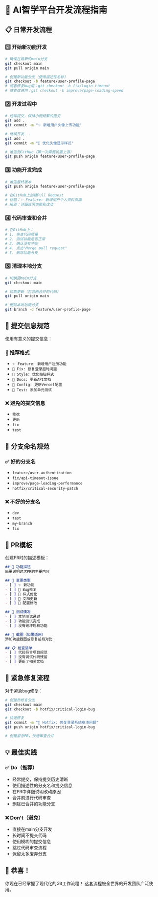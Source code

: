 # 🚀 AI智学平台开发流程指南

## 📋 日常开发流程

### 1️⃣ 开始新功能开发
```bash
# 确保在最新的main分支
git checkout main
git pull origin main

# 创建新功能分支（使用描述性名称）
git checkout -b feature/user-profile-page
# 或者修复bug用：git checkout -b fix/login-timeout
# 或者改进用：git checkout -b improve/page-loading-speed
```

### 2️⃣ 开发过程中
```bash
# 经常提交，保持小而频繁的提交
git add .
git commit -m "✨ 新增用户头像上传功能"

# 继续开发...
git add .  
git commit -m "🎨 优化头像显示样式"

# 推送到GitHub（第一次需要设置上游）
git push origin feature/user-profile-page
```

### 3️⃣ 功能开发完成
```bash
# 推送最终版本
git push origin feature/user-profile-page

# 在GitHub上创建Pull Request
# 标题：✨ Feature: 新增用户个人资料页面
# 描述：详细说明功能和改动
```

### 4️⃣ 代码审查和合并
```bash
# 在GitHub上：
# 1. 审查代码质量
# 2. 测试功能是否正常
# 3. 确认没有冲突
# 4. 点击"Merge pull request"
# 5. 删除功能分支
```

### 5️⃣ 清理本地分支
```bash
# 切换回main分支
git checkout main

# 拉取更新（包含刚合并的代码）
git pull origin main

# 删除本地功能分支
git branch -d feature/user-profile-page
```

## 📝 提交信息规范

使用有意义的提交信息：

### 🎯 推荐格式
- `✨ Feature: 新增用户注册功能`
- `🐛 Fix: 修复登录超时问题`  
- `🎨 Style: 优化按钮样式`
- `📝 Docs: 更新API文档`
- `🔧 Config: 更新Vercel配置`
- `🧪 Test: 添加单元测试`

### ❌ 避免的提交信息
- `修改`
- `更新`
- `fix`
- `test`

## 🌟 分支命名规范

### ✅ 好的分支名
- `feature/user-authentication`
- `fix/api-timeout-issue`
- `improve/page-loading-performance`
- `hotfix/critical-security-patch`

### ❌ 不好的分支名
- `dev`
- `test`
- `my-branch`
- `fix`

## 🔄 PR模板

创建PR时的描述模板：

```markdown
## 📝 功能描述
简要说明这次PR的主要内容

## 🎯 变更类型
- [ ] ✨ 新功能
- [ ] 🐛 Bug修复
- [ ] 🎨 样式优化
- [ ] 📝 文档更新
- [ ] 🔧 配置修改

## 🧪 测试情况
- [ ] 本地测试通过
- [ ] 功能测试完成
- [ ] 没有破坏现有功能

## 📸 截图（如果适用）
添加功能截图或修复前后对比

## 📋 检查清单
- [ ] 代码符合项目规范
- [ ] 没有调试代码残留
- [ ] 更新了相关文档
```

## 🚨 紧急修复流程

对于紧急bug修复：

```bash
# 创建热修复分支
git checkout main
git checkout -b hotfix/critical-login-bug

# 快速修复
git commit -m "🚨 Hotfix: 修复登录系统崩溃问题"
git push origin hotfix/critical-login-bug

# 创建紧急PR，快速审查合并
```

## 💡 最佳实践

### ✅ Do（推荐）
- 经常提交，保持提交历史清晰
- 使用描述性的分支名和提交信息
- 在PR中详细说明改动原因
- 合并前进行代码审查
- 删除已合并的功能分支

### ❌ Don't（避免）
- 直接在main分支开发
- 长时间不提交代码
- 使用模糊的提交信息
- 跳过代码审查流程
- 保留太多废弃分支

## 🎊 恭喜！
你现在已经掌握了现代化的Git工作流程！
这套流程被全世界的开发团队广泛使用。
